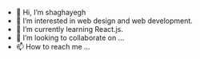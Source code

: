 - 👋 Hi, I’m shaghayegh
- 👀 I’m interested in web design and web development.
- 🌱 I’m currently learning React.js.
- 💞️ I’m looking to collaborate on ...
- 📫 How to reach me ...

<!---
shaghayeghmohammadi is a ✨ special ✨ repository because its `README.md` (this file) appears on your GitHub profile.
You can click the Preview link to take a look at your changes.
--->
